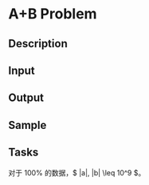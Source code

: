 # A+B Problem

## Description

## Input
## Output

## Sample

## Tasks

对于 100% 的数据，$ |a|, |b| \leq 10^9 $。
